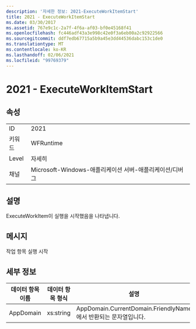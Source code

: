 ```yaml
---
description: '자세한 정보: 2021-ExecuteWorkItemStart'
title: 2021 - ExecuteWorkItemStart
ms.date: 03/30/2017
ms.assetid: 767e9c1c-2a7f-4f6a-af03-bf0e45168f41
ms.openlocfilehash: fc446adf43a3e998c42e0f3a6eb00a2c92922566
ms.sourcegitcommit: ddf7edb67715a5b9a45e3dd44536dabc153c1de0
ms.translationtype: MT
ms.contentlocale: ko-KR
ms.lasthandoff: 02/06/2021
ms.locfileid: "99769379"
---
```

# <a name="2021---executeworkitemstart"></a>2021 - ExecuteWorkItemStart

## <a name="properties"></a>속성  
  
|||  
|-|-|  
|ID|2021|  
|키워드|WFRuntime|  
|Level|자세히|  
|채널|Microsoft-Windows-애플리케이션 서버-애플리케이션/디버그|  
  
## <a name="description"></a>설명  

 ExecuteWorkItem이 실행을 시작했음을 나타냅니다.  
  
## <a name="message"></a>메시지  

 작업 항목 실행 시작  
  
## <a name="details"></a>세부 정보  
  
|데이터 항목 이름|데이터 항목 형식|설명|  
|--------------------|--------------------|-----------------|  
|AppDomain|xs:string|AppDomain.CurrentDomain.FriendlyName에서 반환되는 문자열입니다.|
